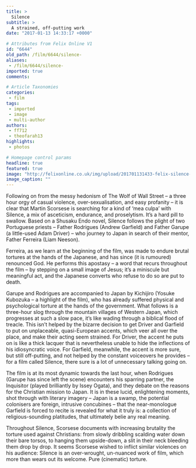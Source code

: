 ```yaml
---
title: >
  Silence
subtitle: >
  A strained, off-putting work
date: "2017-01-13 14:33:17 +0000"

# Attributes from Felix Online V1
id: "6644"
old_path: /film/6644/silence-
aliases:
 - /film/6644/silence-
imported: true
comments:

# Article Taxonomies
categories:
 - film
tags:
 - imported
 - image
 - multi-author
authors:
 - ff712
 - theofarah13
highlights:
 - photos

# Homepage control params
headline: true
featured: true
image: "http://felixonline.co.uk/img/upload/201701131433-felix-silence-garfield-scorsese.jpg"
image_caption: ""
---
```


Following on from the messy hedonism of The Wolf of Wall Street – a three hour orgy of casual violence, over-sexualisation, and easy profanity – it is clear that Martin Scorsese is searching for a kind of ‘mea culpa’ with Silence, a mix of asceticism, endurance, and proselytism. It’s a hard pill to swallow.
Based on a Shusaku Endo novel, Silence follows the plight of two Portuguese priests – Father Rodrigues (Andrew Garfield) and Father Garupe (a little-used Adam Driver) – who journey to Japan in search of their mentor, Father Ferreira (Liam Neeson).

Ferreira, as we learn at the beginning of the film, was made to endure brutal tortures at the hands of the Japanese, and has since (it is rumoured) renounced God. He performs this apostasy – a word that recurs throughout the film – by stepping on a small image of Jesus; it’s a miniscule but meaningful act, and the Japanese converts who refuse to do so are put to death.

Garupe and Rodrigues are accompanied to Japan by Kichijiro (Yosuke Kubozuka – a highlight of the film), who has already suffered physical and psychological torture at the hands of the government. What follows is a three-hour slog through the mountain villages of Western Japan, which progresses at such a slow pace, it’s like wading through a biblical flood of treacle. This isn’t helped by the bizarre decision to get Driver and Garfield to put on unplaceable, quasi-European accents, which veer all over the place, and make their acting seem strained. For Driver, the accent he puts on is like a thick lacquer that is nevertheless unable to hide the inflections of his idiosyncratic voice. For Garfield, meanwhile, the accent is more sure, but still off-putting, and not helped by the constant voiceovers he provides – for a film called Silence, there sure is a lot of unnecessary talking going on.

The film is at its most dynamic towards the last hour, when Rodrigues (Garupe has since left the scene) encounters his sparring partner, the Inquisitor (played brilliantly by Issey Ogata), and they debate on the reasons for the Christian mission to Japan. It is in these lucid, enlightening moments, shot through with literary imagery – Japan is a swamp, the potential colonisers are foreign, intrusive concubines – that the near-monologue Garfield is forced to recite is revealed for what it truly is: a collection of religious-sounding platitudes, that ultimately belie any real meaning.

Throughout Silence, Scorsese documents with increasing brutality the torture used against Christians: from slowly dribbling scalding water down their bare torsos, to hanging them upside-down, a slit in their neck bleeding them drop by drop. It seems Scorsese wished to inflict similar violences on his audience: Silence is an over-wrought, un-nuanced work of film, which more than wears out its welcome. Pure (cinematic) torture.
